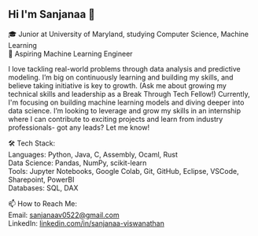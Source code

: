 ## Hi I'm Sanjanaa 👋

🎓 Junior at University of Maryland, studying Computer Science, Machine Learning<br/>
🔭 Aspiring Machine Learning Engineer

I love tackling real-world problems through data analysis and predictive modeling. I’m big on continuously learning and building my skills, and believe taking initiative is key to growth. (Ask me about growing my technical skills and leadership as a Break Through Tech Fellow!) Currently, I'm focusing on building machine learning models and diving deeper into data science. I’m looking to leverage and grow my skills in an internship where I can contribute to exciting projects and learn from industry professionals- got any leads? Let me know!

🛠 Tech Stack:<br/>
Languages: Python, Java, C, Assembly, Ocaml, Rust<br/>
Data Science: Pandas, NumPy, scikit-learn<br/>
Tools: Jupyter Notebooks, Google Colab, Git, GitHub, Eclipse, VSCode, Sharepoint, PowerBI<br/>
Databases: SQL, DAX<br/>

📫 How to Reach Me:<br/>
Email: sanjanaav0522@gmail.com<br/>
LinkedIn: [linkedin.com/in/sanjanaa-viswanathan](linkedin.com/in/sanjanaa-viswanathan)


<!--
**Sanjanaa12/Sanjanaa12** is a ✨ _special_ ✨ repository because its `README.md` (this file) appears on your GitHub profile.

Here are some ideas to get you started:

- 🔭 I’m currently working on ...
- 🌱 I’m currently learning ...
- 👯 I’m looking to collaborate on ...
- 🤔 I’m looking for help with ...
- 💬 Ask me about ...
- 📫 How to reach me: ...
- 😄 Pronouns: ...
- ⚡ Fun fact: ...
-->

